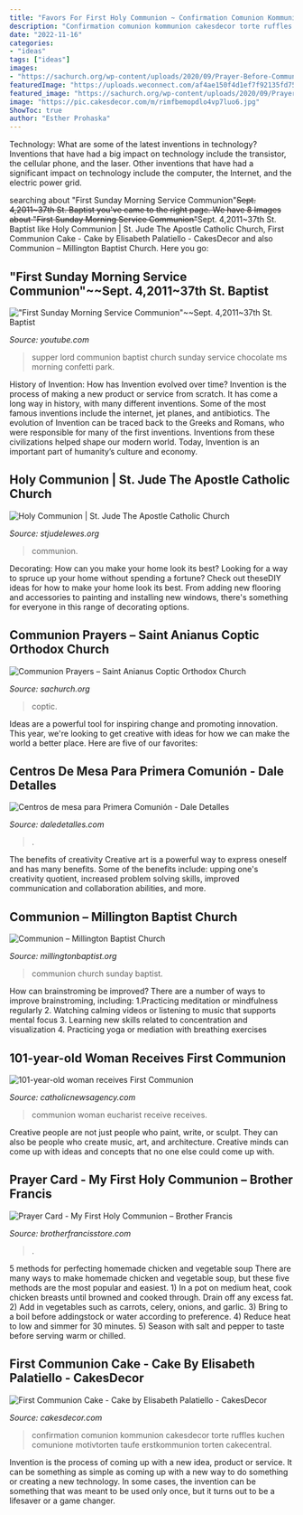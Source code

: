 ```yaml
---
title: "Favors For First Holy Communion ~ Confirmation Comunion Kommunion Cakesdecor Torte Ruffles Kuchen Comunione Motivtorten Taufe Erstkommunion Torten Cakecentral"
description: "Confirmation comunion kommunion cakesdecor torte ruffles kuchen comunione motivtorten taufe erstkommunion torten cakecentral"
date: "2022-11-16"
categories:
- "ideas"
tags: ["ideas"]
images:
- "https://sachurch.org/wp-content/uploads/2020/09/Prayer-Before-Communion-scaled.jpg"
featuredImage: "https://uploads.weconnect.com/af4ae150f4d1ef7f92135fd75427ed2f2c50cce4/b4k87c6gigmhqw1zm7a89koh78l.jpg"
featured_image: "https://sachurch.org/wp-content/uploads/2020/09/Prayer-Before-Communion-scaled.jpg"
image: "https://pic.cakesdecor.com/m/rimfbemopdlo4vp7luo6.jpg"
ShowToc: true
author: "Esther Prohaska"
---
```



Technology: What are some of the latest inventions in technology?
Inventions that have had a big impact on technology include the transistor, the cellular phone, and the laser. Other inventions that have had a significant impact on technology include the computer, the Internet, and the electric power grid.

	

		
searching about &quot;First Sunday Morning Service Communion&quot;~~Sept. 4,2011~37th St. Baptist you've came to the right page. We have 8 Images about &quot;First Sunday Morning Service Communion&quot;~~Sept. 4,2011~37th St. Baptist like Holy Communion | St. Jude The Apostle Catholic Church, First Communion Cake - Cake by Elisabeth Palatiello - CakesDecor and also Communion – Millington Baptist Church. Here you go:
		
    
## &quot;First Sunday Morning Service Communion&quot;~~Sept. 4,2011~37th St. Baptist

<img loading=lazy src="http://i.ytimg.com/vi/HGR8N9k9oWc/hqdefault.jpg" onerror="this.onerror=null;this.src='https://tse1.mm.bing.net/th?id=OIP.xjzfqJFUDktflOMYPElcggHaFj&amp;pid=15.1';" alt="&quot;First Sunday Morning Service Communion&quot;~~Sept. 4,2011~37th St. Baptist">

_Source: youtube.com_

>supper lord communion baptist church sunday service chocolate ms morning confetti park. 

	

History of Invention: How has Invention evolved over time?
Invention is the process of making a new product or service from scratch. It has come a long way in history, with many different inventions. Some of the most famous inventions include the internet, jet planes, and antibiotics. The evolution of Invention can be traced back to the Greeks and Romans, who were responsible for many of the first inventions. Inventions from these civilizations helped shape our modern world. Today, Invention is an important part of humanity’s culture and economy.

    
## Holy Communion | St. Jude The Apostle Catholic Church

<img loading=lazy src="https://uploads.weconnect.com/af4ae150f4d1ef7f92135fd75427ed2f2c50cce4/b4k87c6gigmhqw1zm7a89koh78l.jpg" onerror="this.onerror=null;this.src='https://tse4.mm.bing.net/th?id=OIP.pbwUwhYLHE002tbbr-XvEAHaE7&amp;pid=15.1';" alt="Holy Communion | St. Jude The Apostle Catholic Church">

_Source: stjudelewes.org_

>communion. 

	

Decorating: How can you make your home look its best?
Looking for a way to spruce up your home without spending a fortune? Check out theseDIY ideas for how to make your home look its best. From adding new flooring and accessories to painting and installing new windows, there's something for everyone in this range of decorating options.

    
## Communion Prayers – Saint Anianus Coptic Orthodox Church

<img loading=lazy src="https://sachurch.org/wp-content/uploads/2020/09/Prayer-Before-Communion-scaled.jpg" onerror="this.onerror=null;this.src='https://tse2.mm.bing.net/th?id=OIP.-3oyK2wxlqIEcbrRwEElTgHaLd&amp;pid=15.1';" alt="Communion Prayers – Saint Anianus Coptic Orthodox Church">

_Source: sachurch.org_

>coptic. 

	

Ideas are a powerful tool for inspiring change and promoting innovation. This year, we're looking to get creative with ideas for how we can make the world a better place. Here are five of our favorites: 

    
## Centros De Mesa Para Primera Comunión - Dale Detalles

<img loading=lazy src="https://i1.wp.com/www.daledetalles.com/wp-content/uploads/2016/03/4-5.jpg" onerror="this.onerror=null;this.src='https://tse1.mm.bing.net/th?id=OIP.11Ak5PDln2nyqH6OGav1WgHaJ3&amp;pid=15.1';" alt="Centros de mesa para Primera Comunión - Dale Detalles">

_Source: daledetalles.com_

>. 

	

The benefits of creativity
Creative art is a powerful way to express oneself and has many benefits. Some of the benefits include: upping one's creativity quotient, increased problem solving skills, improved communication and collaboration abilities, and more.

    
## Communion – Millington Baptist Church

<img loading=lazy src="https://millingtonbaptist.org/wp-content/uploads/2020/06/Communion-169HD-1280x720.jpg" onerror="this.onerror=null;this.src='https://tse1.mm.bing.net/th?id=OIP.LBXRgLiSiJUcz5ps3VqsvAHaEK&amp;pid=15.1';" alt="Communion – Millington Baptist Church">

_Source: millingtonbaptist.org_

>communion church sunday baptist. 

	

How can brainstroming be improved?
There are a number of ways to improve brainstroming, including: 
1.Practicing meditation or mindfulness regularly 
2. Watching calming videos or listening to music that supports mental focus 
3. Learning new skills related to concentration and visualization 
4. Practicing yoga or mediation with breathing exercises 

    
## 101-year-old Woman Receives First Communion

<img loading=lazy src="http://www.catholicnewsagency.com/images/Dona_Penha_101_receives_first_communion_Credit_Our_Lady_of_Mount_Carmel_Nursing_Home_CNA.jpg" onerror="this.onerror=null;this.src='https://tse3.mm.bing.net/th?id=OIP.Q7nvOsEW_LOCpWv1VOPlqgHaE8&amp;pid=15.1';" alt="101-year-old woman receives First Communion">

_Source: catholicnewsagency.com_

>communion woman eucharist receive receives. 

	

Creative people are not just people who paint, write, or sculpt. They can also be people who create music, art, and architecture. Creative minds can come up with ideas and concepts that no one else could come up with.

    
## Prayer Card - My First Holy Communion – Brother Francis

<img loading=lazy src="http://cdn.shopify.com/s/files/1/0090/4059/2943/products/My_First_Holy_Communion_1200x1200.jpg?v=1565375128" onerror="this.onerror=null;this.src='https://tse4.mm.bing.net/th?id=OIP.RrRT5x3iVk_bddnfzXrNTQAAAA&amp;pid=15.1';" alt="Prayer Card - My First Holy Communion – Brother Francis">

_Source: brotherfrancisstore.com_

>. 

	

5 methods for perfecting homemade chicken and vegetable soup
There are many ways to make homemade chicken and vegetable soup, but these five methods are the most popular and easiest. 1) In a pot on medium heat, cook chicken breasts until browned and cooked through. Drain off any excess fat. 2) Add in vegetables such as carrots, celery, onions, and garlic. 3) Bring to a boil before addingstock or water according to preference. 4) Reduce heat to low and simmer for 30 minutes. 5) Season with salt and pepper to taste before serving warm or chilled.

    
## First Communion Cake - Cake By Elisabeth Palatiello - CakesDecor

<img loading=lazy src="https://pic.cakesdecor.com/m/rimfbemopdlo4vp7luo6.jpg" onerror="this.onerror=null;this.src='https://tse1.mm.bing.net/th?id=OIP.buXthy55t4uwbRxE0hTatAHaLL&amp;pid=15.1';" alt="First Communion Cake - Cake by Elisabeth Palatiello - CakesDecor">

_Source: cakesdecor.com_

>confirmation comunion kommunion cakesdecor torte ruffles kuchen comunione motivtorten taufe erstkommunion torten cakecentral. 

	

Invention is the process of coming up with a new idea, product or service. It can be something as simple as coming up with a new way to do something or creating a new technology. In some cases, the invention can be something that was meant to be used only once, but it turns out to be a lifesaver or a game changer.

